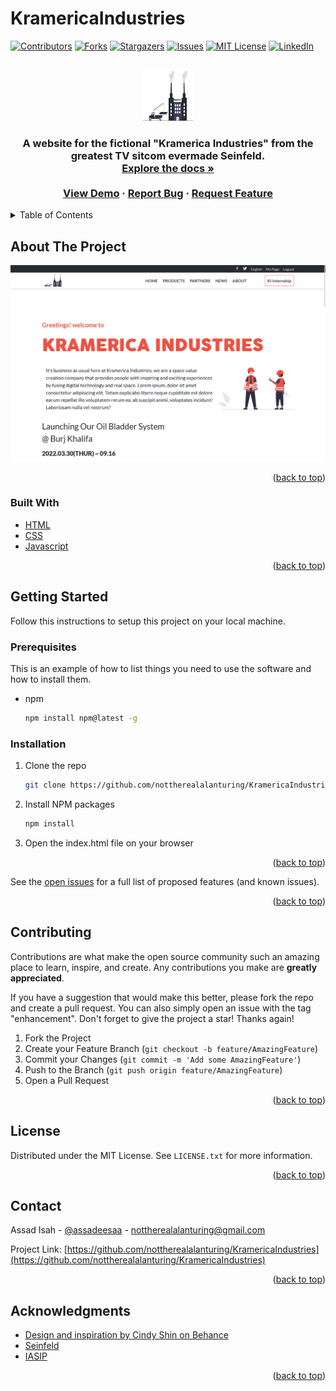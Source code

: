 # KramericaIndustries

<div id="top"></div>
<!--
*** Thanks for checking out the Best-README-Template. If you have a suggestion
*** that would make this better, please fork the repo and create a pull request
*** or simply open an issue with the tag "enhancement".
*** Don't forget to give the project a star!
*** Thanks again! Now go create something AMAZING! :D
-->

<!-- PROJECT SHIELDS -->
<!--
*** I'm using markdown "reference style" links for readability.
*** Reference links are enclosed in brackets [ ] instead of parentheses ( ).
*** See the bottom of this document for the declaration of the reference variables
*** for contributors-url, forks-url, etc. This is an optional, concise syntax you may use.
*** https://www.markdownguide.org/basic-syntax/#reference-style-links
-->

[![Contributors][contributors-shield]][contributors-url]
[![Forks][forks-shield]][forks-url]
[![Stargazers][stars-shield]][stars-url]
[![Issues][issues-shield]][issues-url]
[![MIT License][license-shield]][license-url]
[![LinkedIn][linkedin-shield]][linkedin-url]

<!-- PROJECT LOGO -->
<br />
<div align="center">
  <a href="https://nottherealalanturing.github.io/KramericaIndustries/index.html">
    <img src="./assets/icons/Logo.svg" alt="Logo" width="80" height="80">
  </a>

<h3 alig n="center"</h3>

  <p align="center">
    A website for the fictional "Kramerica Industries" from the greatest TV sitcom evermade Seinfeld.
    <br />
    <a href="https://github.com/nottherealalanturing/kramericaindustries"><strong>Explore the docs »</strong></a>
    <br />
    <br />
    <a href="https://www.loom.com/share/d83b7bbe9ca9481b861fe8863b3b5e8f">View Demo</a>
    ·
    <a href="https://github.com/nottherealalanturing/kramericaindustries/issues">Report Bug</a>
    ·
    <a href="https://github.com/nottherealalanturing/kramericaindustries/issues">Request Feature</a>
  </p>
</div>

<!-- TABLE OF CONTENTS -->
<details>
  <summary>Table of Contents</summary>
  <ol>
    <li>
      <a href="#about-the-project">About The Project</a>
      <ul>
        <li><a href="#built-with">Built With</a></li>
      </ul>
    </li>
    <li>
      <a href="#getting-started">Getting Started</a>
      <ul>
        <li><a href="#prerequisites">Prerequisites</a></li>
        <li><a href="#installation">Installation</a></li>
      </ul>
    </li>
    <li><a href="#usage">Usage</a></li>
    <li><a href="#roadmap">Roadmap</a></li>
    <li><a href="#contributing">Contributing</a></li>
    <li><a href="#license">License</a></li>
    <li><a href="#contact">Contact</a></li>
    <li><a href="#acknowledgments">Acknowledgments</a></li>
  </ol>
</details>

<!-- ABOUT THE PROJECT -->

## About The Project

[![Kramerica Industries][product-screenshot]](https://nottherealalanturing.github.io/KramericaIndustries/index.html)

<p align="right">(<a href="#top">back to top</a>)</p>

### Built With

- [HTML](https://html.com/)
- [CSS](https://w3.org/)
- [Javascript](https://javascript.com/)

<p align="right">(<a href="#top">back to top</a>)</p>

<!-- GETTING STARTED -->

## Getting Started
Follow this instructions to setup this project on your local machine.

### Prerequisites

This is an example of how to list things you need to use the software and how to install them.

- npm
  ```sh
  npm install npm@latest -g
  ```

### Installation

1. Clone the repo
   ```sh
   git clone https://github.com/nottherealalanturing/KramericaIndustries.git
   ```
2. Install NPM packages
   ```sh
   npm install
   ```
3. Open the index.html file on your browser

<p align="right">(<a href="#top">back to top</a>)</p>

<!-- USAGE EXAMPLES -->

See the [open issues](https://github.com/nottherealalanturing/KramericaIndustries/issues) for a full list of proposed features (and known issues).

<p align="right">(<a href="#top">back to top</a>)</p>

<!-- CONTRIBUTING -->

## Contributing

Contributions are what make the open source community such an amazing place to learn, inspire, and create. Any contributions you make are **greatly appreciated**.

If you have a suggestion that would make this better, please fork the repo and create a pull request. You can also simply open an issue with the tag "enhancement".
Don't forget to give the project a star! Thanks again!

1. Fork the Project
2. Create your Feature Branch (`git checkout -b feature/AmazingFeature`)
3. Commit your Changes (`git commit -m 'Add some AmazingFeature'`)
4. Push to the Branch (`git push origin feature/AmazingFeature`)
5. Open a Pull Request

<p align="right">(<a href="#top">back to top</a>)</p>

<!-- LICENSE -->

## License

Distributed under the MIT License. See `LICENSE.txt` for more information.

<p align="right">(<a href="#top">back to top</a>)</p>

<!-- CONTACT -->

## Contact

Assad Isah - [@assadeesaa](https://twitter.com/assadeesaa) - nottherealalanturing@gmail.com

Project Link: [https://github.com/nottherealalanturing/KramericaIndustries](https://github.com/nottherealalanturing/KramericaIndustries)

<p align="right">(<a href="#top">back to top</a>)</p>

<!-- ACKNOWLEDGMENTS -->

## Acknowledgments

- [Design and inspiration by Cindy Shin on Behance](https://www.behance.net/gallery/29845175/CC-Global-Summit-2015)
- [Seinfeld](https://en.wikipedia.org/wiki/Seinfeld)
- [IASIP](https://en.wikipedia.org/wiki/It%27s_Always_Sunny_in_Philadelphia)

<p align="right">(<a href="#top">back to top</a>)</p>

<!-- MARKDOWN LINKS & IMAGES -->
<!-- https://www.markdownguide.org/basic-syntax/#reference-style-links -->

[contributors-shield]: https://img.shields.io/github/contributors/nottherealalanturing/KramericaIndustries.svg?style=for-the-badge
[contributors-url]: https://github.com/nottherealalanturing/KramericaIndustries/graphs/contributors
[forks-shield]: https://img.shields.io/github/forks/nottherealalanturing/KramericaIndustries.svg?style=for-the-badge
[forks-url]: https://github.com/nottherealalanturing/kramericaindustries/network/members
[stars-shield]: https://img.shields.io/github/stars/nottherealalanturing/kramericaindustries.svg?style=for-the-badge
[stars-url]: https://github.com/nottherealalanturing/kramericaindustries/stargazers
[issues-shield]: https://img.shields.io/github/issues/nottherealalanturing/kramericaindustries.svg?style=for-the-badge
[issues-url]: https://github.com/nottherealalanturing/kramericaindustries/issues
[license-shield]: https://img.shields.io/github/license/nottherealalanturing/kramericaindustries.svg?style=for-the-badge
[license-url]: https://github.com/nottherealalanturing/kramericaindustries/blob/master/LICENSE.txt
[linkedin-shield]: https://img.shields.io/badge/-LinkedIn-black.svg?style=for-the-badge&logo=linkedin&colorB=555
[linkedin-url]: https://linkedin.com/in/assadisah
[product-screenshot]: /assets/images/screenshot.png

